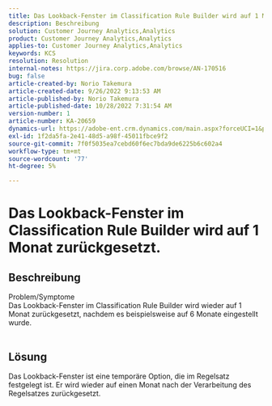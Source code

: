 ```yaml
---
title: Das Lookback-Fenster im Classification Rule Builder wird auf 1 Monat zurückgesetzt.
description: Beschreibung
solution: Customer Journey Analytics,Analytics
product: Customer Journey Analytics,Analytics
applies-to: Customer Journey Analytics,Analytics
keywords: KCS
resolution: Resolution
internal-notes: https://jira.corp.adobe.com/browse/AN-170516
bug: false
article-created-by: Norio Takemura
article-created-date: 9/26/2022 9:13:53 AM
article-published-by: Norio Takemura
article-published-date: 10/28/2022 7:31:54 AM
version-number: 1
article-number: KA-20659
dynamics-url: https://adobe-ent.crm.dynamics.com/main.aspx?forceUCI=1&pagetype=entityrecord&etn=knowledgearticle&id=7ad4e088-7b3d-ed11-9db1-002248086d3d
exl-id: 1f2da5fa-2e41-48d5-a98f-45011fbce9f2
source-git-commit: 7f0f5035ea7cebd60f6ec7bda9de6225b6c602a4
workflow-type: tm+mt
source-wordcount: '77'
ht-degree: 5%

---
```


# Das Lookback-Fenster im Classification Rule Builder wird auf 1 Monat zurückgesetzt.

## Beschreibung

Problem/Symptome
<br>Das Lookback-Fenster im Classification Rule Builder wird wieder auf 1 Monat zurückgesetzt, nachdem es beispielsweise auf 6 Monate eingestellt wurde.
<br> 

## Lösung


Das Lookback-Fenster ist eine temporäre Option, die im Regelsatz festgelegt ist. Er wird wieder auf einen Monat nach der Verarbeitung des Regelsatzes zurückgesetzt.
